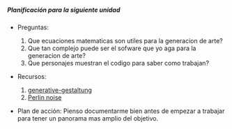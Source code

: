 ##### Planificación para la siguiente unidad

- Preguntas:
  1. Que ecuaciones matematicas son utiles para la generacion de arte?
  2. Que tan complejo puede ser el sofware que yo aga para la generacion de arte?
  3. Que personajes muestran el codigo para saber como trabajan?

- Recursos:
  1. [generative-gestaltung](http://www.generative-gestaltung.de/2/)
  2. [Perlin noise](https://en.wikipedia.org/wiki/Perlin_noise)

- Plan de acción:
  Pienso documentarme bien antes de empezar a trabajar para tener un panorama mas amplio del objetivo.
